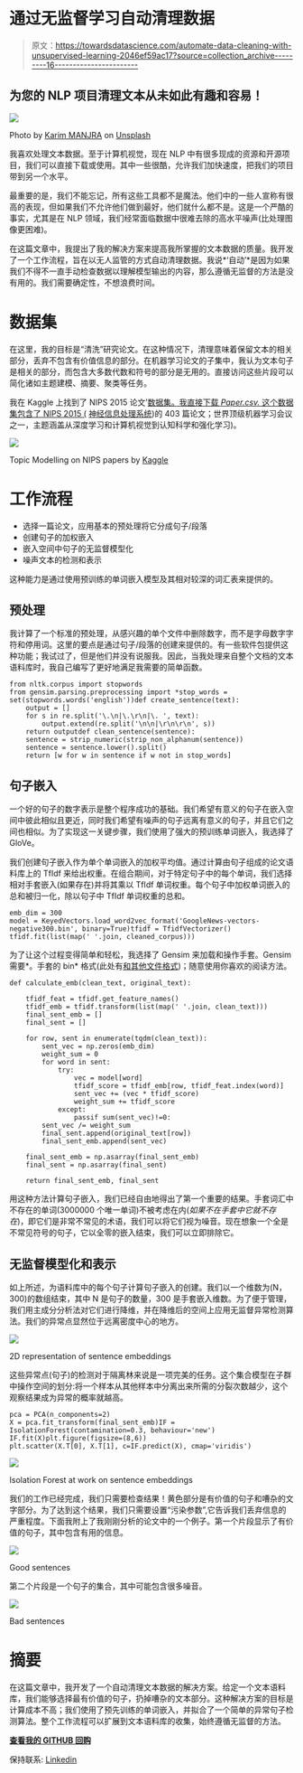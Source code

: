 # 通过无监督学习自动清理数据

> 原文：<https://towardsdatascience.com/automate-data-cleaning-with-unsupervised-learning-2046ef59ac17?source=collection_archive---------16----------------------->

## 为您的 NLP 项目清理文本从未如此有趣和容易！

![](img/ef5ec588697e57712ca159c7a9d0b3ae.png)

Photo by [Karim MANJRA](https://unsplash.com/@karim_manjra?utm_source=medium&utm_medium=referral) on [Unsplash](https://unsplash.com?utm_source=medium&utm_medium=referral)

我喜欢处理文本数据。至于计算机视觉，现在 NLP 中有很多现成的资源和开源项目，我们可以直接下载或使用。其中一些很酷，允许我们加快速度，把我们的项目带到另一个水平。

最重要的是，我们不能忘记，所有这些工具都不是魔法。他们中的一些人宣称有很高的表现，但如果我们不允许他们做到最好，他们就什么都不是。这是一个严酷的事实，尤其是在 NLP 领域，我们经常面临数据中很难去除的高水平噪声(比处理图像更困难)。

在这篇文章中，我提出了我的解决方案来提高我所掌握的文本数据的质量。我开发了一个工作流程，旨在以无人监管的方式自动清理数据。我说*‘自动’*是因为如果我们不得不一直手动检查数据以理解模型输出的内容，那么遵循无监督的方法是没有用的。我们需要确定性，不想浪费时间。

# 数据集

在这里，我的目标是“清洗”研究论文。在这种情况下，清理意味着保留文本的相关部分，丢弃不包含有价值信息的部分。在机器学习论文的子集中，我认为文本句子是相关的部分，而包含大多数代数和符号的部分是无用的。直接访问这些片段可以简化诸如主题建模、摘要、聚类等任务。

我在 Kaggle 上找到了 NIPS 2015 论文’[数据集。我直接下载 *Paper.csv.* 这个数据集包含了 NIPS 2015 (](https://www.kaggle.com/benhamner/nips-2015-papers#Papers.csv) [神经信息处理系统](https://nips.cc/))的 403 篇论文；世界顶级机器学习会议之一，主题涵盖从深度学习和计算机视觉到认知科学和强化学习)。

![](img/81180fec0dfe018477cc59d8f71f332a.png)

Topic Modelling on NIPS papers by [Kaggle](https://www.kaggle.com/benhamner/nips-2015-papers#Papers.csv)

# 工作流程

*   选择一篇论文，应用基本的预处理将它分成句子/段落
*   创建句子的加权嵌入
*   嵌入空间中句子的无监督模型化
*   噪声文本的检测和表示

这种能力是通过使用预训练的单词嵌入模型及其相对较深的词汇表来提供的。

## 预处理

我计算了一个标准的预处理，从感兴趣的单个文件中删除数字，而不是字母数字字符和停用词。这里的要点是通过句子/段落的创建来提供的。有一些软件包提供这种功能；我试过了，但是他们并没有说服我。因此，当我处理来自整个文档的文本语料库时，我自己编写了更好地满足我需要的简单函数。

```
from nltk.corpus import stopwords
from gensim.parsing.preprocessing import *stop_words = set(stopwords.words('english'))def create_sentence(text):
    output = []
    for s in re.split('\.\n|\.\r\n|\. ', text):
        output.extend(re.split('\n\n|\r\n\r\n', s))
    return outputdef clean_sentence(sentence):
    sentence = strip_numeric(strip_non_alphanum(sentence))
    sentence = sentence.lower().split()
    return [w for w in sentence if w not in stop_words]
```

## 句子嵌入

一个好的句子的数字表示是整个程序成功的基础。我们希望有意义的句子在嵌入空间中彼此相似且更近，同时我们希望有噪声的句子远离有意义的句子，并且它们之间也相似。为了实现这一关键步骤，我们使用了强大的预训练单词嵌入，我选择了 GloVe。

我们创建句子嵌入作为单个单词嵌入的加权平均值。通过计算由句子组成的论文语料库上的 TfIdf 来给出权重。在组合期间，对于特定句子中的每个单词，我们选择相对手套嵌入(如果存在)并将其乘以 TfIdf 单词权重。每个句子中加权单词嵌入的总和被归一化，除以句子中 TfIdf 单词权重的总和。

```
emb_dim = 300
model = KeyedVectors.load_word2vec_format('GoogleNews-vectors-negative300.bin', binary=True)tfidf = TfidfVectorizer()
tfidf.fit(list(map(' '.join, cleaned_corpus)))
```

为了让这个过程变得简单和轻松，我选择了 Gensim 来加载和操作手套。Gensim 需要*。手套的 bin* 格式(此处有[和其他文件格式](https://www.kaggle.com/pkugoodspeed/nlpword2vecembeddingspretrained))；随意使用你喜欢的阅读方法。

```
def calculate_emb(clean_text, original_text):

    tfidf_feat = tfidf.get_feature_names()
    tfidf_emb = tfidf.transform(list(map(' '.join, clean_text)))
    final_sent_emb = []
    final_sent = []

    for row, sent in enumerate(tqdm(clean_text)):
        sent_vec = np.zeros(emb_dim)
        weight_sum = 0
        for word in sent:
            try:
                vec = model[word]
                tfidf_score = tfidf_emb[row, tfidf_feat.index(word)]
                sent_vec += (vec * tfidf_score)
                weight_sum += tfidf_score
            except:
                passif sum(sent_vec)!=0:
        sent_vec /= weight_sum
        final_sent.append(original_text[row])
        final_sent_emb.append(sent_vec)

    final_sent_emb = np.asarray(final_sent_emb)
    final_sent = np.asarray(final_sent)    

    return final_sent_emb, final_sent
```

用这种方法计算句子嵌入，我们已经自由地得出了第一个重要的结果。手套词汇中不存在的单词(3000000 个唯一单词)不被考虑在内(*如果不在手套中它就不存在*)，即它们是非常不常见的术语，我们可以将它们视为噪音。现在想象一个全是不常见符号的句子，它以全零的嵌入结束，我们可以立即排除它。

## 无监督模型化和表示

如上所述，为语料库中的每个句子计算句子嵌入的创建。我们以一个维数为(N，300)的数组结束，其中 N 是句子的数量，300 是手套嵌入维数。为了便于管理，我们用主成分分析法对它们进行降维，并在降维后的空间上应用无监督异常检测算法。我们的异常点显然位于远离密度中心的地方。

![](img/3e70dd48f6a6095ba77e142a7e88a4f5.png)

2D representation of sentence embeddings

这些异常点(句子)的检测对于隔离林来说是一项完美的任务。这个集合模型在子群中操作空间的划分:将一个样本从其他样本中分离出来所需的分裂次数越少，这个观察结果成为异常的概率就越高。

```
pca = PCA(n_components=2)
X = pca.fit_transform(final_sent_emb)IF = IsolationForest(contamination=0.3, behaviour='new')
IF.fit(X)plt.figure(figsize=(8,6))
plt.scatter(X.T[0], X.T[1], c=IF.predict(X), cmap='viridis')
```

![](img/7fb3717234a0df80857045419d5e8a06.png)

Isolation Forest at work on sentence embeddings

我们的工作已经完成，我们只需要检查结果！黄色部分是有价值的句子和嘈杂的文字部分。为了达到这个结果，我们只需要设置“污染参数”,它告诉我们丢弃信息的严重程度。下面我附上了我刚刚分析的论文中的一个例子。第一个片段显示了有价值的句子，其中包含有用的信息。

![](img/c543579e81cf7f441b8f7a4a5d407457.png)

Good sentences

第二个片段是一个句子的集合，其中可能包含很多噪音。

![](img/dfe498ee25e8168b6c430630449bcde8.png)

Bad sentences

# 摘要

在这篇文章中，我开发了一个自动清理文本数据的解决方案。给定一个文本语料库，我们能够选择最有价值的句子，扔掉嘈杂的文本部分。这种解决方案的目标是计算成本不高；我们使用了预先训练的单词嵌入，并拟合了一个简单的异常句子检测算法。整个工作流程可以扩展到文本语料库的收集，始终遵循无监督的方法。

[**查看我的 GITHUB 回购**](https://github.com/cerlymarco/MEDIUM_NoteBook)

保持联系: [Linkedin](https://www.linkedin.com/in/marco-cerliani-b0bba714b/)
